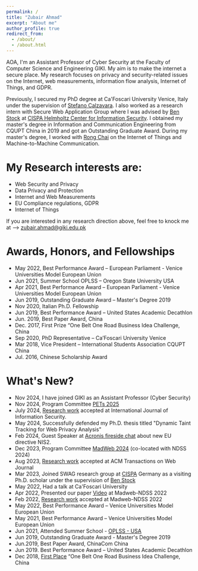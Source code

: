 ```yaml
---
permalink: /
title: "Zubair Ahmad"
excerpt: "About me"
author_profile: true
redirect_from: 
  - /about/
  - /about.html
---
```


AOA, I'm an Assistant Professor of Cyber Security at the Faculty of Computer Science and Engineering GIKI. My aim is to make the internet a secure place. My research focuses on privacy and security-related issues on the Internet, web measurements, information flow analysis, Internet of Things, and GDPR.

Previously, I secured my PhD degree at Ca'Foscari University Venice, Italy under the supervision of [Stefano Calzavara](https://www.dais.unive.it/~calzavara/).  I also worked as a research intern with Secure Web Application Group where I was advised by [Ben Stock](https://swag.cispa.saarland/people/benstock.html) at [CISPA Helmholtz Center for Information Security](https://cispa.de/en). I obtained my master's degree in Information and Communication Engineering from CQUPT China in 2019 and got an Outstanding Graduate Award. During my master's degree, I worked with [Rong Chai](https://ieeexplore.ieee.org/author/37591465400) on the Internet of Things and Machine-to-Machine Communication. 

My Research interests are:
======

* Web Security and Privacy
* Data Privacy and Protection
* Internet and Web Measurements 
* EU Compliance regulations, GDPR
* Internet of Things

If you are interested in any research direction above, feel free to knock me at --> zubair.ahmad@giki.edu.pk


Awards, Honors, and Fellowships
======

* May 2022, Best Performance Award – European Parliament - Venice Universities Model European Union
* Jun 2021, Summer School OPLSS – Oregon State University USA
* Apr 2021, Best Performance Award – European Parliament - Venice Universities Model European Union
* Jun 2019, Outstanding Graduate Award – Master's Degree 2019
* Nov 2020, Italian Ph.D. Fellowship
* Jun 2019, Best Performance Award – United States Academic Decathlon
* Jun. 2019, Best Paper Award, China
* Dec. 2017, First Prize “One Belt One Road Business Idea Challenge, China                                                            	
* Sep 2020,  PhD Representative – Ca’Foscari University Venice
* Mar 2018,  Vice President – International Students Association CQUPT China
* Jul. 2016, Chinese Scholarship Award


What's New?
======

*   Nov 2024, I have joined GIKI as an Assistant Professor (Cyber Security)
*   Nov 2024, Program Committee [PETs 2025](https://artifact.petsymposium.org/artifact2025.2/users.php/pc)
*  July 2024, [Research work](https://link.springer.com/article/10.1007/s10207-024-00886-0) accepted at International Journal of Information Security.
* May 2024, Successfully defended my Ph.D. thesis titled "Dynamic Taint Tracking for Web Privacy Analysis"
* Feb 2024, Guest Speaker at [Acronis fireside chat](https://acronis.events/event/protecting-sensitive-data-to-satisfy-nis-2-gdpr-and-other-requirements-eu/) about new EU directive NIS2.
* Dec 2023, Program Committee [MadWeb 2024](https://madweb.work/) (co-located with NDSS 2024)
* Aug 2023, [Research work](https://dl.acm.org/doi/10.1145/3623382) accepted at ACM Transactions on Web Journal
* Mar 2023, Joined SWAG research  group at [CISPA](https://cispa.de/en) Germany as a visiting Ph.D. scholar under the supervision of [Ben Stock](https://cispa.de/en/people/ben.stock)
* May 2022, Had a talk at Ca'Foscari University
* Apr 2022, Presented our paper [Video](https://www.youtube.com/watch?app=desktop&v=5zfHquGGi9U) at Madweb-NDSS 2022 
* Feb 2022, [Research work](https://www.ndss-symposium.org/wp-content/uploads/madweb2022_23005_paper.pdf) accepted at Madweb-NDSS 2022
* May 2022, Best Performance Award – Venice Universities Model European Union 
* May 2021, Best Performance Award – Venice Universities Model European Union 
* Jun 2021, Attended Summer School - [OPLSS - USA](https://www.cs.uoregon.edu/research/summerschool/summer21/) 	 	 		
* Jun 2019, Outstanding Graduate Award - Master's Degree 2019 					
* Jun.2019, Best Paper Award, ChinaCom China
* Jun 2019. Best Performance Award – United States Academic Decathlon
* Dec 2018, [First Place](https://mp.weixin.qq.com/s/2FbH03J2K8t3vE_Z743XeQ?fbclid=IwAR0i0WwMkm0jSKDfUptispo9eiIWfPn3jnrRUC4GQjg8SzNnzz-Bxo7rblQ) “One Belt One Road Business Idea Challenge, China	




